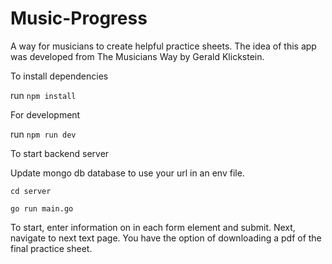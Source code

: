 # Music-Progress
A way for musicians to create helpful practice sheets. The idea of this app was developed from The Musicians Way by Gerald Klickstein. 

To install dependencies

run `npm install`

For development

run `npm run dev`

To start backend server

Update mongo db database to use your url in an env file. 

`cd server` 

`go run main.go`





To start, enter information on in each form element and submit. Next, navigate to next text page. You have the option of downloading a pdf of the final practice sheet. 